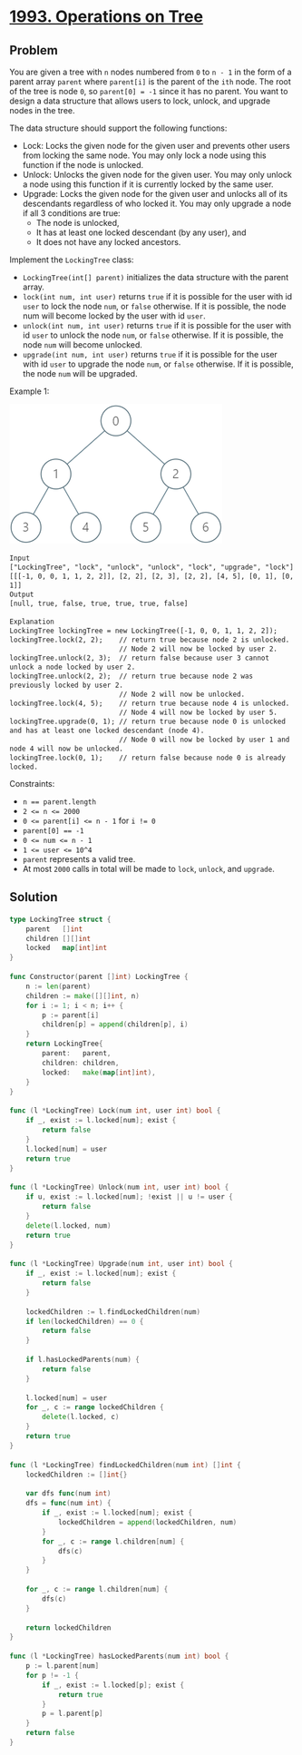 # [1993. Operations on Tree](https://leetcode.com/problems/operations-on-tree/)

## Problem

You are given a tree with `n` nodes numbered from `0` to `n - 1` in the form of a parent array `parent` where `parent[i]` is the parent of the `ith` node. The root of the tree is node `0`, so `parent[0] = -1` since it has no parent. You want to design a data structure that allows users to lock, unlock, and upgrade nodes in the tree.

The data structure should support the following functions:

- Lock: Locks the given node for the given user and prevents other users from locking the same node. You may only lock a node using this function if the node is unlocked.
- Unlock: Unlocks the given node for the given user. You may only unlock a node using this function if it is currently locked by the same user.
- Upgrade: Locks the given node for the given user and unlocks all of its descendants regardless of who locked it. You may only upgrade a node if all 3 conditions are true:
    - The node is unlocked,
    - It has at least one locked descendant (by any user), and
    - It does not have any locked ancestors.

Implement the `LockingTree` class:

- `LockingTree(int[] parent)` initializes the data structure with the parent array.
- `lock(int num, int user)` returns `true` if it is possible for the user with id `user` to lock the node `num`, or `false` otherwise. If it is possible, the node num will become locked by the user with id `user`.
- `unlock(int num, int user)` returns `true` if it is possible for the user with id `user` to unlock the node `num`, or `false` otherwise. If it is possible, the node `num` will become unlocked.
- `upgrade(int num, int user)` returns `true` if it is possible for the user with id `user` to upgrade the node `num`, or `false` otherwise. If it is possible, the node `num` will be upgraded.


Example 1:

![alt text](image.png)

```
Input
["LockingTree", "lock", "unlock", "unlock", "lock", "upgrade", "lock"]
[[[-1, 0, 0, 1, 1, 2, 2]], [2, 2], [2, 3], [2, 2], [4, 5], [0, 1], [0, 1]]
Output
[null, true, false, true, true, true, false]

Explanation
LockingTree lockingTree = new LockingTree([-1, 0, 0, 1, 1, 2, 2]);
lockingTree.lock(2, 2);    // return true because node 2 is unlocked.
                           // Node 2 will now be locked by user 2.
lockingTree.unlock(2, 3);  // return false because user 3 cannot unlock a node locked by user 2.
lockingTree.unlock(2, 2);  // return true because node 2 was previously locked by user 2.
                           // Node 2 will now be unlocked.
lockingTree.lock(4, 5);    // return true because node 4 is unlocked.
                           // Node 4 will now be locked by user 5.
lockingTree.upgrade(0, 1); // return true because node 0 is unlocked and has at least one locked descendant (node 4).
                           // Node 0 will now be locked by user 1 and node 4 will now be unlocked.
lockingTree.lock(0, 1);    // return false because node 0 is already locked.
```

Constraints:

- `n == parent.length`
- `2 <= n <= 2000`
- `0 <= parent[i] <= n - 1` for `i != 0`
- `parent[0] == -1`
- `0 <= num <= n - 1`
- `1 <= user <= 10^4`
- `parent` represents a valid tree.
- At most `2000` calls in total will be made to `lock`, `unlock`, and `upgrade`.

## Solution

```go
type LockingTree struct {
	parent   []int
	children [][]int
	locked   map[int]int
}

func Constructor(parent []int) LockingTree {
	n := len(parent)
	children := make([][]int, n)
	for i := 1; i < n; i++ {
		p := parent[i]
		children[p] = append(children[p], i)
	}
	return LockingTree{
		parent:   parent,
		children: children,
		locked:   make(map[int]int),
	}
}

func (l *LockingTree) Lock(num int, user int) bool {
	if _, exist := l.locked[num]; exist {
		return false
	}
	l.locked[num] = user
	return true
}

func (l *LockingTree) Unlock(num int, user int) bool {
	if u, exist := l.locked[num]; !exist || u != user {
		return false
	}
	delete(l.locked, num)
	return true
}

func (l *LockingTree) Upgrade(num int, user int) bool {
	if _, exist := l.locked[num]; exist {
		return false
	}

	lockedChildren := l.findLockedChildren(num)
	if len(lockedChildren) == 0 {
		return false
	}

	if l.hasLockedParents(num) {
		return false
	}

	l.locked[num] = user
	for _, c := range lockedChildren {
		delete(l.locked, c)
	}
	return true
}

func (l *LockingTree) findLockedChildren(num int) []int {
	lockedChildren := []int{}

	var dfs func(num int)
	dfs = func(num int) {
		if _, exist := l.locked[num]; exist {
			lockedChildren = append(lockedChildren, num)
		}
		for _, c := range l.children[num] {
			dfs(c)
		}
	}

	for _, c := range l.children[num] {
		dfs(c)
	}

	return lockedChildren
}

func (l *LockingTree) hasLockedParents(num int) bool {
	p := l.parent[num]
	for p != -1 {
		if _, exist := l.locked[p]; exist {
			return true
		}
		p = l.parent[p]
	}
	return false
}
```